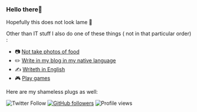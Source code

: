 ### Hello there🧔‍

Hopefully this does not look lame 😬

Other than IT stuff I also do one of these things ( not in that particular order) :

- 📷 [Not take photos of food](https://ahmcho.com/photos)
- ✏️ [Write in my blog in my native language](https://ahmcho.com)
- ✍️ [Writeth in English](https://cholluyev.com/blog)
- 🎮 [Play games](https://steamcommunity.com/id/ahmcho/)

Here are my shameless plugs as well:

![Twitter Follow](https://img.shields.io/twitter/follow/itsahmcho?label=Follow%20me&style=social)
[![GitHub followers](https://img.shields.io/github/followers/ahmcho.svg?style=social&label=Follow%20me&maxAge=2592000)](https://github.com/ahmcho?tab=followers)
![Profile views](https://gpvc.arturio.dev/ahmcho)
